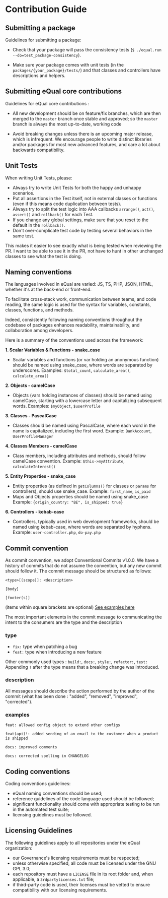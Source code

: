 # Contribution Guide



## Submitting a package

Guidelines for submitting a package:

* Check that your package will pass the consistency tests (`$ ./equal.run --do=test_package-consistency`).

* Make sure your package comes with unit tests (in the `packages/{your_package}/tests/`) and that classes and controllers have descriptions and helpers.

    

## Submitting eQual core contributions

Guidelines for eQual core contributions : 

* All new development should be on feature/fix branches, which are then merged to the `master` branch once stable and approved; so the `master` branch is always the most up-to-date, working code

* Avoid breaking changes unless there is an upcoming major release, which is infrequent. We encourage people to write distinct libraries and/or packages for most new advanced features, and care a lot about backwards compatibility.

    


## Unit Tests

When writing Unit Tests, please:

* Always try to write Unit Tests for both the happy and unhappy scenarios.
* Put all assertions in the Test itself, not in external classes or functions (even if this means code duplication between tests).
* Always try to split the test logic into AAA callbacks `arrange()`, `act()`, `assert()` and `rollback()` for each Test.
* If you change any global settings, make sure that you reset to the default in the `rollback()`.
* Don't over-complicate test code by testing several behaviors in the same test.

This makes it easier to see exactly what is being tested when reviewing the PR. I want to be able to see it in the PR, not have to hunt in other unchanged classes to see what the test is doing.



## Naming conventions

The languages involved in eQual are varied: JS, TS, PHP, JSON, HTML, whether it's at the back-end or front-end. 

To facilitate cross-stack work, communication between teams, and code reading, the same logic is used for the syntax for variables, constants, classes, functions, and methods.

Indeed, consistently following naming conventions throughout the codebase of packages enhances readability, maintainability, and collaboration among developers.

Here is a summary of the conventions used across the framework:

**1. Scalar Variables & Functions - snake_case**

   - Scalar variables and functions (or var holding an anonymous function) should be named using snake_case, where words are separated by underscores.
     Examples: `$total_count`, `calculate_area()`, `calculate_area()`

**2. Objects - camelCase**

   - Objects (vars holding instances of classes) should be named using camelCase, starting with a lowercase letter and capitalizing subsequent words.
     Examples: `$myObject`, `$userProfile`

**3. Classes - PascalCase**

   - Classes should be named using PascalCase, where each word in the name is capitalized, including the first word.
     Example: `BankAccount`, `UserProfileManager`

**4. Classes Members - camelCase**

   - Class members, including attributes and methods, should follow camelCase convention.
     Example: `$this->myAttribute`, `calculateInterest()`

**5. Entity Properties - snake_case**

   - Entity properties (as defined in `getColumns()` for classes or `params` for controllers), should use snake_case.
     Example: `first_name`, `is_paid`
   - Maps and Objects properties should be named using snake_case
      Example: `{origin_country: "BE", is_shipped: true} `

**6. Controllers - kebab-case**

   - Controllers, typically used in web development frameworks, should be named using kebab-case, where words are separated by hyphens.
     Example: `user-controller.php`, `do-pay.php`



## Commit convention

As commit convention, we adopt Conventional Commits v1.0.0. We have a history of commits that do not assume the convention, but any new commit should follow it.
The commit message should be structured as follows:

```
<type>[(scope)]: <description>

[body]

[footer(s)]
```
(items within square brackets are optional)
[See examples here](https://www.conventionalcommits.org/en/v1.0.0/#examples)

The most important elements in the commit message to communicating the intent to the consumers are the type and the description

### type
* `fix:` type when patching a bug
* `feat:` type when introducing a new feature

Other commonly used types : `build:`, `docs:`, `style:`, `refactor:`, `test:`
Appending `!` after the type means that a breaking change was introduced.

### description
All messages should describe the action performed by the author of the commit (what has been done : "added", "removed", "improved", "corrected").

### examples
```
feat: allowed config object to extend other configs
```
```
feat(api)!: added sending of an email to the customer when a product is shipped
```
```
docs: improved comments
```
```
docs: corrected spelling in CHANGELOG
```



## Coding conventions


Coding conventions guidelines:

* eQual naming conventions should be used;
* reference guidelines of the code language used should be followed;
* significant functionality should come with appropriate testing to be run in the automated test suite;
* licensing guidelines must be followed.



## Licensing Guidelines

The following guidelines apply to all repositories under the eQual organization:

* our Governance's licensing requirements must be respected;
* unless otherwise specified, all code must be licensed under the GNU GPL 3.0;
* each repository must have a `LICENSE` file in its root folder and, when applicable, a `3rdpartylicenses.txt` file;
* if third-party code is used, their licenses must be vetted to ensure compatibility with our licensing requirements.